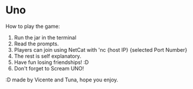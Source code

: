 # Uno
How to play the game:
1. Run the jar in the terminal
2. Read the prompts.
3. Players can join using NetCat with 'nc {host IP} {selected Port Number}
4. The rest is self explanatory.
5. Have fun losing friendships! :D
6. Don't forget to Scream UNO!

:D made by Vicente and Tuna, hope you enjoy.
